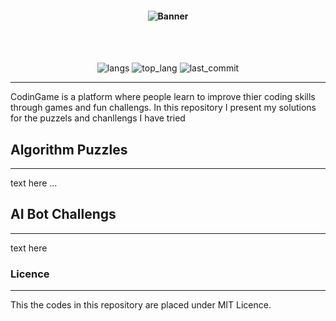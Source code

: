 <h4 align="center"> <img src="imgs/📟_CodingGame_Solutions.png" align="center" alt="Banner" /> </h4>
<br/>  <br/>  
<p align="center">
    <img src="https://img.shields.io/github/languages/count/panderior/codingame" alt="langs" />
    <img src="https://img.shields.io/github/languages/top/panderior/codingame" alt="top_lang" />
    <img src="https://img.shields.io/github/last-commit/panderior/codingame" alt="last_commit" />
</p>
    
---
CodinGame is a platform where people learn to improve thier coding skills through games and fun challengs. In this repository I present my solutions for the puzzels and chanllengs I have tried



## Algorithm Puzzles</h2>
---
text here ...

## AI Bot Challengs</h2>
---
text here

### Licence
---
This the codes in this repository are placed under MIT Licence.

